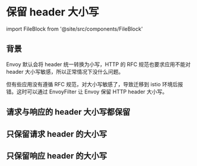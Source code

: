 # 保留 header 大小写

import FileBlock from '@site/src/components/FileBlock'

## 背景

Envoy 默认会将 header 统一转换为小写，HTTP 的 RFC 规范也要求应用不能对 header 大小写敏感，所以正常情况下没什么问题。

但有些应用没有遵循 RFC 规范，对大小写敏感了，导致迁移到 istio 环境后报错。这时可以通过 EnvoyFilter 让 Envoy 保留 HTTP header 大小写。

## 请求与响应的 header 大小写都保留

<FileBlock showLineNumbers showFileName file="envoyfilter/preserve-case/preserve-case-all.yaml">
</FileBlock>

## 只保留请求 header 的大小写

<FileBlock showLineNumbers showFileName file="envoyfilter/preserve-case/preserve-case-request.yaml">
</FileBlock>

## 只保留响应 header 的大小写

<FileBlock showLineNumbers showFileName file="envoyfilter/preserve-case/preserve-case-response.yaml">
</FileBlock>
